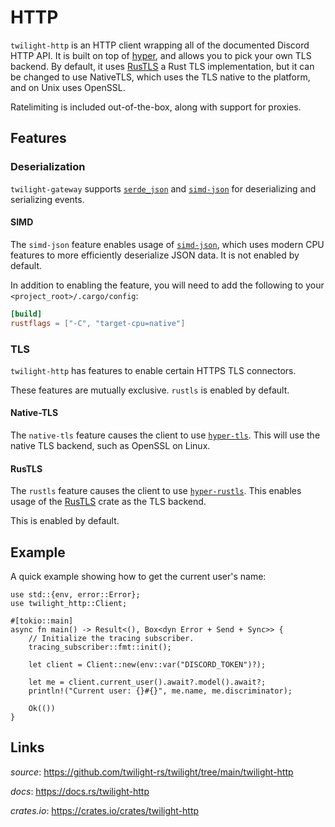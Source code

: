 # HTTP

`twilight-http` is an HTTP client wrapping all of the documented Discord HTTP API.
It is built on top of [hyper], and allows you to pick your own TLS backend.
By default, it uses [RusTLS] a Rust TLS implementation, but it can be changed to
use NativeTLS, which uses the TLS native to the platform, and on Unix uses OpenSSL.

Ratelimiting is included out-of-the-box, along with support for proxies.

## Features

### Deserialization

`twilight-gateway` supports [`serde_json`] and [`simd-json`] for deserializing
and serializing events.

#### SIMD

The `simd-json` feature enables usage of [`simd-json`], which uses modern CPU
features to more efficiently deserialize JSON data. It is not enabled by
default.

In addition to enabling the feature, you will need to add the following to your
`<project_root>/.cargo/config`:

```toml
[build]
rustflags = ["-C", "target-cpu=native"]
```

### TLS

`twilight-http` has features to enable certain HTTPS TLS connectors.

These features are mutually exclusive. `rustls` is enabled by default.

#### Native-TLS

The `native-tls` feature causes the client to use [`hyper-tls`]. This will use the
native TLS backend, such as OpenSSL on Linux.

#### RusTLS

The `rustls` feature causes the client to use [`hyper-rustls`]. This enables
usage of the [RusTLS] crate as the TLS backend.

This is enabled by default.

## Example

A quick example showing how to get the current user's name:

```rust,no_run
use std::{env, error::Error};
use twilight_http::Client;

#[tokio::main]
async fn main() -> Result<(), Box<dyn Error + Send + Sync>> {
    // Initialize the tracing subscriber.
    tracing_subscriber::fmt::init();

    let client = Client::new(env::var("DISCORD_TOKEN")?);

    let me = client.current_user().await?.model().await?;
    println!("Current user: {}#{}", me.name, me.discriminator);

    Ok(())
}
```

## Links

*source*: <https://github.com/twilight-rs/twilight/tree/main/twilight-http>

*docs*: <https://docs.rs/twilight-http>

*crates.io*: <https://crates.io/crates/twilight-http>

[hyper]: https://github.com/hyperium/hyper
[RusTLS]: https://github.com/ctz/rustls
[`hyper-rustls`]: https://crates.io/crates/hyper-rustls
[`hyper-tls`]: https://crates.io/crates/hyper-tls
[`serde_json`]: https://crates.io/crates/serde_json
[`simd-json`]: https://crates.io/crates/simd-json

